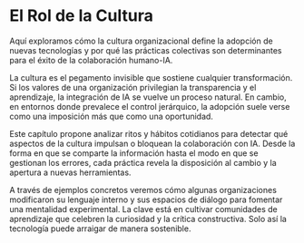 # El Rol de la Cultura

Aquí exploramos cómo la cultura organizacional define la adopción de nuevas tecnologías y por qué las prácticas colectivas son determinantes para el éxito de la colaboración humano-IA.

La cultura es el pegamento invisible que sostiene cualquier transformación. Si los valores de una organización privilegian la transparencia y el aprendizaje, la integración de IA se vuelve un proceso natural. En cambio, en entornos donde prevalece el control jerárquico, la adopción suele verse como una imposición más que como una oportunidad.

Este capítulo propone analizar ritos y hábitos cotidianos para detectar qué aspectos de la cultura impulsan o bloquean la colaboración con IA. Desde la forma en que se comparte la información hasta el modo en que se gestionan los errores, cada práctica revela la disposición al cambio y la apertura a nuevas herramientas.

A través de ejemplos concretos veremos cómo algunas organizaciones modificaron su lenguaje interno y sus espacios de diálogo para fomentar una mentalidad experimental. La clave está en cultivar comunidades de aprendizaje que celebren la curiosidad y la crítica constructiva. Solo así la tecnología puede arraigar de manera sostenible.
